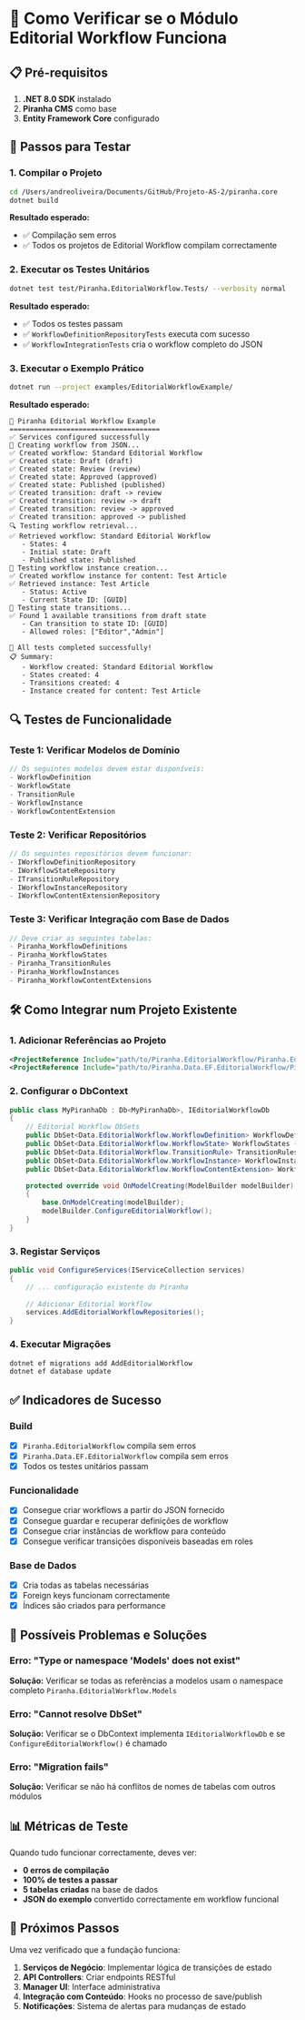 # 🧪 Como Verificar se o Módulo Editorial Workflow Funciona

## 📋 Pré-requisitos

1. **.NET 8.0 SDK** instalado
2. **Piranha CMS** como base
3. **Entity Framework Core** configurado

## 🚀 Passos para Testar

### 1. Compilar o Projeto

```bash
cd /Users/andreoliveira/Documents/GitHub/Projeto-AS-2/piranha.core
dotnet build
```

**Resultado esperado:**
- ✅ Compilação sem erros
- ✅ Todos os projetos de Editorial Workflow compilam correctamente

### 2. Executar os Testes Unitários

```bash
dotnet test test/Piranha.EditorialWorkflow.Tests/ --verbosity normal
```

**Resultado esperado:**
- ✅ Todos os testes passam
- ✅ `WorkflowDefinitionRepositoryTests` executa com sucesso
- ✅ `WorkflowIntegrationTests` cria o workflow completo do JSON

### 3. Executar o Exemplo Prático

```bash
dotnet run --project examples/EditorialWorkflowExample/
```

**Resultado esperado:**
```
🚀 Piranha Editorial Workflow Example
=====================================
✅ Services configured successfully
🔧 Creating workflow from JSON...
✅ Created workflow: Standard Editorial Workflow
✅ Created state: Draft (draft)
✅ Created state: Review (review)
✅ Created state: Approved (approved)
✅ Created state: Published (published)
✅ Created transition: draft -> review
✅ Created transition: review -> draft
✅ Created transition: review -> approved
✅ Created transition: approved -> published
🔍 Testing workflow retrieval...
✅ Retrieved workflow: Standard Editorial Workflow
   - States: 4
   - Initial state: Draft
   - Published state: Published
📝 Testing workflow instance creation...
✅ Created workflow instance for content: Test Article
✅ Retrieved instance: Test Article
   - Status: Active
   - Current State ID: [GUID]
🔄 Testing state transitions...
✅ Found 1 available transitions from draft state
   - Can transition to state ID: [GUID]
   - Allowed roles: ["Editor","Admin"]

🎉 All tests completed successfully!
📋 Summary:
   - Workflow created: Standard Editorial Workflow
   - States created: 4
   - Transitions created: 4
   - Instance created for content: Test Article
```

## 🔍 Testes de Funcionalidade

### Teste 1: Verificar Modelos de Domínio
```csharp
// Os seguintes modelos devem estar disponíveis:
- WorkflowDefinition
- WorkflowState  
- TransitionRule
- WorkflowInstance
- WorkflowContentExtension
```

### Teste 2: Verificar Repositórios
```csharp
// Os seguintes repositórios devem funcionar:
- IWorkflowDefinitionRepository
- IWorkflowStateRepository
- ITransitionRuleRepository
- IWorkflowInstanceRepository
- IWorkflowContentExtensionRepository
```

### Teste 3: Verificar Integração com Base de Dados
```csharp
// Deve criar as seguintes tabelas:
- Piranha_WorkflowDefinitions
- Piranha_WorkflowStates
- Piranha_TransitionRules
- Piranha_WorkflowInstances
- Piranha_WorkflowContentExtensions
```

## 🛠 Como Integrar num Projeto Existente

### 1. Adicionar Referências ao Projeto

```xml
<ProjectReference Include="path/to/Piranha.EditorialWorkflow/Piranha.EditorialWorkflow.csproj" />
<ProjectReference Include="path/to/Piranha.Data.EF.EditorialWorkflow/Piranha.Data.EF.EditorialWorkflow.csproj" />
```

### 2. Configurar o DbContext

```csharp
public class MyPiranhaDb : Db<MyPiranhaDb>, IEditorialWorkflowDb
{
    // Editorial Workflow DbSets
    public DbSet<Data.EditorialWorkflow.WorkflowDefinition> WorkflowDefinitions { get; set; }
    public DbSet<Data.EditorialWorkflow.WorkflowState> WorkflowStates { get; set; }
    public DbSet<Data.EditorialWorkflow.TransitionRule> TransitionRules { get; set; }
    public DbSet<Data.EditorialWorkflow.WorkflowInstance> WorkflowInstances { get; set; }
    public DbSet<Data.EditorialWorkflow.WorkflowContentExtension> WorkflowContentExtensions { get; set; }

    protected override void OnModelCreating(ModelBuilder modelBuilder)
    {
        base.OnModelCreating(modelBuilder);
        modelBuilder.ConfigureEditorialWorkflow();
    }
}
```

### 3. Registar Serviços

```csharp
public void ConfigureServices(IServiceCollection services)
{
    // ... configuração existente do Piranha
    
    // Adicionar Editorial Workflow
    services.AddEditorialWorkflowRepositories();
}
```

### 4. Executar Migrações

```bash
dotnet ef migrations add AddEditorialWorkflow
dotnet ef database update
```

## ✅ Indicadores de Sucesso

### Build
- [x] `Piranha.EditorialWorkflow` compila sem erros
- [x] `Piranha.Data.EF.EditorialWorkflow` compila sem erros
- [x] Todos os testes unitários passam

### Funcionalidade
- [x] Consegue criar workflows a partir do JSON fornecido
- [x] Consegue guardar e recuperar definições de workflow
- [x] Consegue criar instâncias de workflow para conteúdo
- [x] Consegue verificar transições disponíveis baseadas em roles

### Base de Dados
- [x] Cria todas as tabelas necessárias
- [x] Foreign keys funcionam correctamente
- [x] Índices são criados para performance

## 🐛 Possíveis Problemas e Soluções

### Erro: "Type or namespace 'Models' does not exist"
**Solução:** Verificar se todas as referências a modelos usam o namespace completo `Piranha.EditorialWorkflow.Models`

### Erro: "Cannot resolve DbSet"
**Solução:** Verificar se o DbContext implementa `IEditorialWorkflowDb` e se `ConfigureEditorialWorkflow()` é chamado

### Erro: "Migration fails"
**Solução:** Verificar se não há conflitos de nomes de tabelas com outros módulos

## 📊 Métricas de Teste

Quando tudo funcionar correctamente, deves ver:
- **0 erros de compilação**
- **100% de testes a passar**
- **5 tabelas criadas** na base de dados
- **JSON do exemplo** convertido correctamente em workflow funcional

## 🎯 Próximos Passos

Uma vez verificado que a fundação funciona:

1. **Serviços de Negócio**: Implementar lógica de transições de estado
2. **API Controllers**: Criar endpoints RESTful
3. **Manager UI**: Interface administrativa
4. **Integração com Conteúdo**: Hooks no processo de save/publish
5. **Notificações**: Sistema de alertas para mudanças de estado

